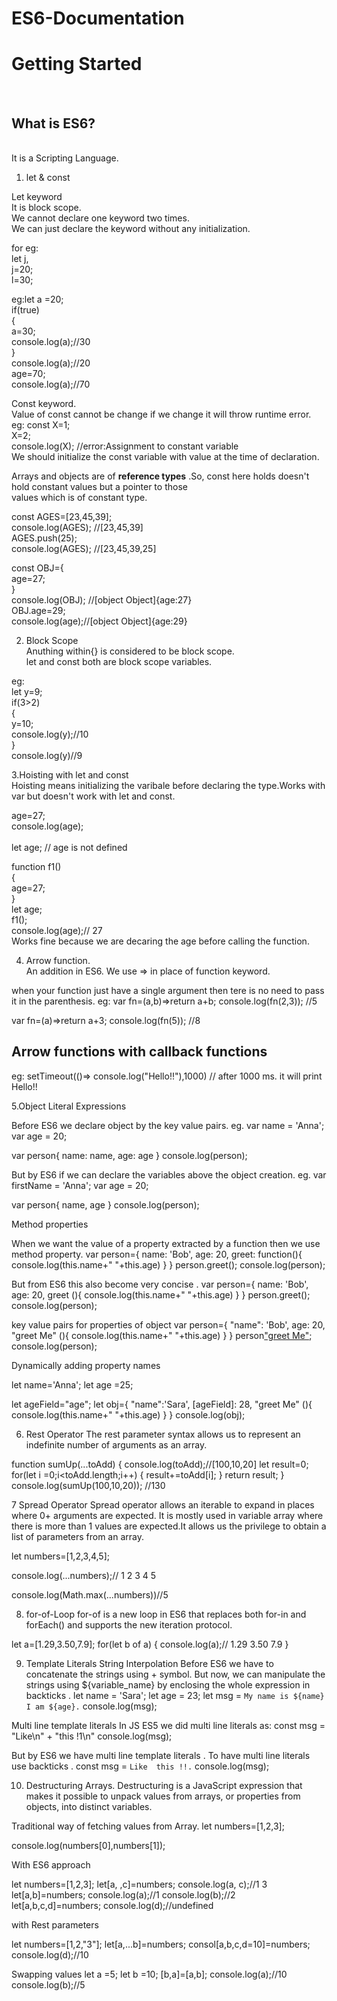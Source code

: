 # ES6-Documentation

<h1> Getting Started</h1></br>

<h2>What is ES6?</h2></br>
It is a Scripting Language.</br>

1. let & const</br>

Let keyword</br>
It is block scope.</br>
We cannot declare one keyword two times.</br>
We can just declare the keyword without any initialization.</br>

for eg: </br>
let j,</br>
j=20;</br>
l=30;</br>

eg:let a =20;</br>
if(true)</br>
{</br>
a=30;</br>
console.log(a);//30</br>
}</br>
console.log(a);//20</br>
age=70;</br>
console.log(a);//70</br>


Const keyword.</br>
Value of const cannot be change if we change it will throw runtime error.</br>
eg: const X=1;</br>
X=2; </br>
console.log(X); //error:Assignment to constant variable</br>
We should initialize the const variable with value at the time of declaration.</br>


Arrays and objects are of **reference types** .So, const here holds doesn't hold constant values but a pointer to those</br> values which is of constant type.</br>

const AGES=[23,45,39];</br>
console.log(AGES); //[23,45,39]</br>
AGES.push(25);</br>
console.log(AGES); //[23,45,39,25]</br>

const OBJ={</br>
age=27;</br>
}</br>
console.log(OBJ); //[object Object]{age:27}</br>
OBJ.age=29;</br>
console.log(age);//[object Object]{age:29}</br>

2. Block Scope</br>
Anuthing within{} is considered to be block scope. </br>
let and const both are block scope variables.</br>

eg:</br>
let y=9;</br>
if(3>2)</br>
{</br>
y=10;</br>
console.log(y);//10</br>
}</br>
console.log(y)//9</br>

3.Hoisting with let and const </br>
Hoisting means initializing the varibale before declaring the type.Works with var but doesn't work with let and const.</br>

age=27;</br>
console.log(age);</br></br>
let age; // age is not defined</br>

function f1()</br>
{</br>
age=27;</br>
}</br>
let age;</br>
f1();</br>
console.log(age);// 27</br>
Works fine because we are decaring the age before calling the function.</br>


4. Arrow function.</br>
An addition in ES6.
We use => in place of function keyword.

when your function just have a single argument then tere is no need to pass it in the parenthesis.
eg:
var fn=(a,b)=>return a+b;
console.log(fn(2,3)); //5

var fn=(a)=>return a+3;
console.log(fn(5)); //8

<h2>Arrow functions with callback functions</h2>
eg:
setTimeout(()=> console.log("Hello!!"),1000) // after 1000 ms. it will print Hello!!

5.Object Literal Expressions

Before ES6 we declare object by the key value pairs. eg.
var name = 'Anna';
var age = 20;

var person{
    name: name,
    age: age
}
console.log(person);

But by ES6 if we can declare the variables above the object creation. eg.
var firstName = 'Anna';
var age = 20;

var person{
    name,
    age
}
console.log(person);

Method properties

When we want the value of a property extracted by a function then we use method property.
var person={
    name: 'Bob',
    age: 20,
    greet: function(){
        console.log(this.name+" "+this.age)
    }
}
person.greet();
console.log(person);

But from ES6 this also become very concise .
var person={
    name: 'Bob',
    age: 20,
    greet (){
          console.log(this.name+" "+this.age)
    }
}
person.greet();
console.log(person);


key value pairs for properties of object
var person={
    "name": 'Bob',
    age: 20,
    "greet Me" (){
          console.log(this.name+" "+this.age)
    }
}
person["greet Me"]();
console.log(person);


Dynamically adding property names

let name='Anna';
let age =25;

let ageField="age";
let obj={
"name":'Sara',
[ageField]: 28,
    "greet Me" (){
          console.log(this.name+" "+this.age)
    }
}
console.log(obj);

6. Rest Operator
The rest parameter syntax allows us to represent an indefinite number of arguments as an array. 

function sumUp(...toAdd)
{
console.log(toAdd);//[100,10,20]
let result=0;
for(let i =0;i<toAdd.length;i++)
{
result+=toAdd[i];
}
return result;
}
console.log(sumUp(100,10,20)); //130


7 Spread Operator
Spread operator allows an iterable to expand in places where 0+ arguments are expected. It is mostly used in variable array where there is more than 1 values are expected.It allows us the privilege to obtain a list of parameters from an array.

let numbers=[1,2,3,4,5];

console.log(...numbers);// 1 2 3 4 5 

console.log(Math.max(...numbers))//5

8. for-of-Loop
for-of is a new loop in ES6 that replaces both for-in and forEach() and supports the new iteration protocol.

let a=[1.29,3.50,7.9];
for(let b of a)
{
console.log(a);// 1.29 3.50 7.9 
}


9. Template Literals
String Interpolation
Before ES6 we have to concatenate the strings using + symbol.
But now, we can manipulate the strings using ${variable_name} by enclosing the whole expression in backticks .
let name = 'Sara';
let age = 23;
let msg = `My name is ${name} I am ${age}.`
console.log(msg);

Multi line template literals
In JS ES5 we did multi line literals as:
const msg = "Like\n" +
"this !1\n"
console.log(msg);

But by ES6 we have multi line template literals . To have multi line literals use backticks .
const msg = `Like 
this !!.`
console.log(msg);

10. Destructuring Arrays.
Destructuring is a JavaScript expression that makes it possible to unpack values from arrays, or properties from objects, into distinct variables.

Traditional way of fetching values from Array.
let numbers=[1,2,3];

console.log(numbers[0],numbers[1]);

With ES6 approach

let numbers=[1,2,3];
let[a, ,c]=numbers;
console.log(a, c);//1 3
let[a,b]=numbers;
console.log(a);//1
console.log(b);//2
let[a,b,c,d]=numbers;
console.log(d);//undefined


with Rest parameters

let numbers=[1,2,"3"];
let[a,...b]=numbers;
consol[a,b,c,d=10]=numbers;
console.log(d);//10

Swapping values
let a =5;
let b =10;
[b,a]=[a,b];
console.log(a);//10
console.log(b);//5


